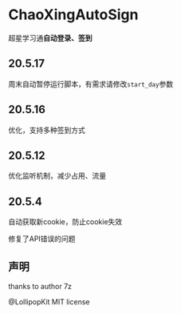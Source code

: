 # ChaoXingAutoSign
超星学习通**自动登录、签到**


## 20.5.17
周末自动暂停运行脚本，有需求请修改`start_day`参数


## 20.5.16
优化，支持多种签到方式


## 20.5.12
优化监听机制，减少占用、流量


## 20.5.4
自动获取新cookie，防止cookie失效

修复了API错误的问题


## 声明
thanks to author 7z


@LollipopKit MIT license
